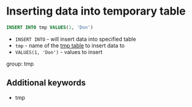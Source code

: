 # Inserting data into temporary table

```sql
INSERT INTO tmp VALUES(1, 'Don')
```

- `INSERT INTO` - will insert data into specified table
- `tmp` - name of the [tmp table](/clickhouse/how-to-create-temporary-table) to insert data to
- `VALUES(1, 'Don')` - values to insert

group: tmp


## Additional keywords
- tmp


